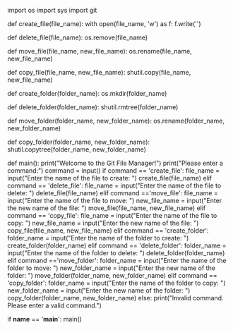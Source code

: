 import os
import sys
import git

def create_file(file_name):
    with open(file_name, 'w') as f:
        f.write('')

def delete_file(file_name):
    os.remove(file_name)

def move_file(file_name, new_file_name):
    os.rename(file_name, new_file_name)

def copy_file(file_name, new_file_name):
    shutil.copy(file_name, new_file_name)

def create_folder(folder_name):
    os.mkdir(folder_name)

def delete_folder(folder_name):
    shutil.rmtree(folder_name)

def move_folder(folder_name, new_folder_name):
    os.rename(folder_name, new_folder_name)

def copy_folder(folder_name, new_folder_name):
    shutil.copytree(folder_name, new_folder_name)

def main():
    print("Welcome to the Git File Manager!")
    print("Please enter a command:")
    command = input()
    if command == 'create_file':
        file_name = input("Enter the name of the file to create: ")
        create_file(file_name)
    elif command == 'delete_file':
        file_name = input("Enter the name of the file to delete: ")
        delete_file(file_name)
    elif command =='move_file':
        file_name = input("Enter the name of the file to move: ")
        new_file_name = input("Enter the new name of the file: ")
        move_file(file_name, new_file_name)
    elif command == 'copy_file':
        file_name = input("Enter the name of the file to copy: ")
        new_file_name = input("Enter the new name of the file: ")
        copy_file(file_name, new_file_name)
    elif command == 'create_folder':
        folder_name = input("Enter the name of the folder to create: ")
        create_folder(folder_name)
    elif command == 'delete_folder':
        folder_name = input("Enter the name of the folder to delete: ")
        delete_folder(folder_name)
    elif command =='move_folder':
        folder_name = input("Enter the name of the folder to move: ")
        new_folder_name = input("Enter the new name of the folder: ")
        move_folder(folder_name, new_folder_name)
    elif command == 'copy_folder':
        folder_name = input("Enter the name of the folder to copy: ")
        new_folder_name = input("Enter the new name of the folder: ")
        copy_folder(folder_name, new_folder_name)
    else:
        print("Invalid command. Please enter a valid command.")

if __name__ == '__main__':
    main()
<!---
NikitaVLG/NikitaVLG is a ✨ special ✨ repository because its `README.md` (this file) appears on your GitHub profile.
You can click the Preview link to take a look at your changes.
--->
